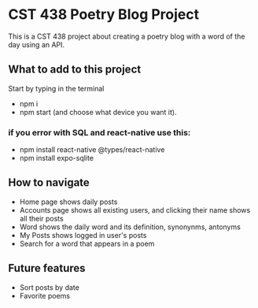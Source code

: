 # CST 438 Poetry Blog Project

This is a CST 438 project about creating a poetry blog with a word of the day using an API.

## What to add to this project

Start by typing in the terminal

* npm i
* npm start (and choose what device you want it).

### if you error with SQL and react-native use this:

* npm install react-native @types/react-native
* npm install expo-sqlite

## How to navigate
* Home page shows daily posts
* Accounts page shows all existing users, and clicking their name shows all their posts
* Word shows the daily word and its definition, synonynms, antonyms
* My Posts shows logged in user's posts
* Search for a word that appears in a poem

## Future features
* Sort posts by date
* Favorite poems
